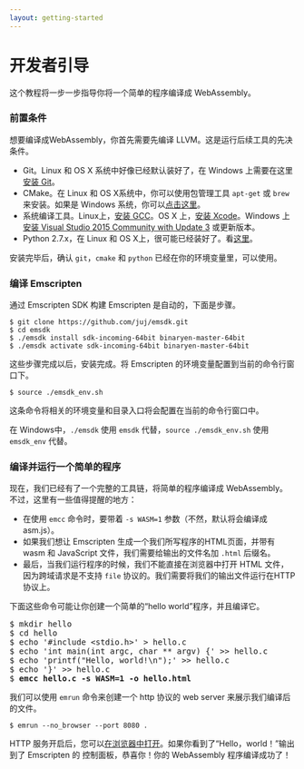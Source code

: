 ```yaml
---
layout: getting-started
---
```


# 开发者引导

这个教程将一步一步指导你将一个简单的程序编译成 WebAssembly。

### 前置条件

想要编译成WebAssembly，你首先需要先编译 LLVM。这是运行后续工具的先决条件。

- Git。Linux 和 OS X 系统中好像已经默认装好了，在 Windows 上需要在这里[安装 Git](https://git-scm.com/)。
- CMake。在 Linux 和 OS X系统中，你可以使用包管理工具 `apt-get` 或 `brew` 来安装。如果是 Windows 系统，你可以[点击这里](https://cmake.org/download/)。
- 系统编译工具。Linux上，[安装 GCC](http://askubuntu.com/questions/154402/install-gcc-on-ubuntu-12-04-lts)。OS X 上，[安装 Xcode](https://itunes.apple.com/us/app/xcode/id497799835)。Windows 上[安装 Visual Studio 2015 Community with Update 3](https://www.visualstudio.com/downloads/) 或更新版本。
- Python 2.7.x，在 Linux 和 OS X上，很可能已经装好了。看[这里](https://wiki.python.org/moin/BeginnersGuide/Download)。

安装完毕后，确认 `git`，`cmake` 和 `python` 已经在你的环境变量里，可以使用。

### 编译 Emscripten

通过 Emscripten SDK 构建 Emscripten 是自动的，下面是步骤。

    $ git clone https://github.com/juj/emsdk.git
    $ cd emsdk
    $ ./emsdk install sdk-incoming-64bit binaryen-master-64bit
    $ ./emsdk activate sdk-incoming-64bit binaryen-master-64bit

这些步骤完成以后，安装完成。将 Emscripten 的环境变量配置到当前的命令行窗口下。

    $ source ./emsdk_env.sh

这条命令将相关的环境变量和目录入口将会配置在当前的命令行窗口中。

在 Windows中，`./emsdk` 使用 `emsdk` 代替，`source ./emsdk_env.sh` 使用 `emsdk_env` 代替。

### 编译并运行一个简单的程序

现在，我们已经有了一个完整的工具链，将简单的程序编译成 WebAssembly。不过，这里有一些值得提醒的地方：

- 在使用 `emcc` 命令时，要带着 `-s WASM=1` 参数（不然，默认将会编译成asm.js）。
- 如果我们想让 Emscripten 生成一个我们所写程序的HTML页面，并带有 wasm 和 JavaScript 文件，我们需要给输出的文件名加 `.html` 后缀名。
- 最后，当我们运行程序的时候，我们不能直接在浏览器中打开 HTML 文件，因为跨域请求是不支持 `file` 协议的。我们需要将我们的输出文件运行在HTTP协议上。

下面这些命令可能让你创建一个简单的“hello world”程序，并且编译它。

<pre>
$ mkdir hello
$ cd hello
$ echo '#include &lt;stdio.h&gt;' &gt; hello.c
$ echo 'int main(int argc, char ** argv) {' &gt;&gt; hello.c
$ echo 'printf("Hello, world!\n");' &gt;&gt; hello.c
$ echo '}' &gt;&gt; hello.c
$ <b>emcc hello.c -s WASM=1 -o hello.html</b>
</pre>

我们可以使用 `emrun` 命令来创建一个 http 协议的 web server 来展示我们编译后的文件。

    $ emrun --no_browser --port 8080 .

HTTP 服务开启后，您可以<a href="http://localhost:8080/hello.html" target="_blank">在浏览器中打开</a>。如果你看到了“Hello，world！”输出到了 Emscripten 的 控制面板，恭喜你！你的 WebAssembly 程序编译成功了！


